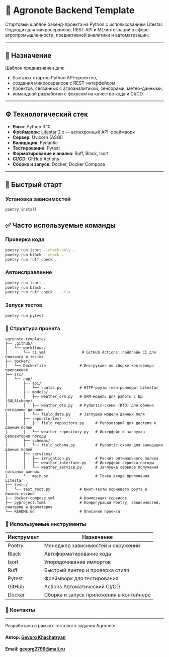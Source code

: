 # 🌱 Agronote Backend Template

Стартовый шаблон бэкенд-проекта на Python с использованием Litestar. Подходит для микросервисов, REST API и ML-интеграций в сфере агропромышленности, предиктивной аналитики и автоматизации.

---

## 📌 Назначение

Шаблон предназначен для:
- быстрых стартов Python API-проектов,
- создания микросервисов с REST-интерфейсом,
- проектов, связанных с агроаналитикой, сенсорами, метео-данными,
- командной разработки с фокусом на качество кода и CI/CD.

---

## ⚙️ Технологический стек

- **Язык**: Python 3.10
- **Фреймворк**: [Litestar](https://docs.litestar.dev/) 2.x — асинхронный API-фреймворк
- **Сервер**: Uvicorn (ASGI)
- **Валидация**: Pydantic
- **Тестирование**: Pytest
- **Форматирование и анализ**: Ruff, Black, Isort
- **CI/CD**: GitHub Actions
- **Сборка и запуск**: Docker, Docker Compose

---

## 🚀 Быстрый старт

### Установка зависимостей

```bash
poetry install
```

## ✅ Часто используемые команды

### Проверка кода
```bash
poetry run isort --check-only .
poetry run black --check .
poetry run ruff check .
```
### Автоисправление
```bash
poetry run isort .
poetry run black .
poetry run ruff check . --fix
```
### Запуск тестов
```bash
poetry run pytest
```

### 📁 Структура проекта
```text
agronote-template/
├── .github/
│   └── workflows/
│       └── ci.yml                # GitHub Actions: пайплайн CI для линтинга и тестов
├── docker/
│   └── Dockerfile               # Инструкция по сборке контейнера приложения
├── src/
│   └── app/
│       ├── api/
│       │   └── routes.py        # HTTP-роуты (контроллеры) Litestar
│       ├── models/
│       │   ├── weather_orm.py   # ORM-модель для работы с БД (SQLAlchemy)
│       │   ├── weather_dto.py   # Pydantic-схема (DTO) для обмена погодными данными
│       │   └── field_data.py    # Заглушка модели данных поля
│       ├── repositories/
│       │   ├── field_repository.py     # Репозиторий для доступа к данным полей
│       │   └── weather_repository.py   # Интерфейс и заглушка репозитория погоды
│       ├── schemas/
│       │   └── field_schema.py         # Pydantic-схема для валидации данных полей
│       ├── services/
│       │   ├── irrigation.py           # Расчёт оптимального полива 
│       │   ├── weather_interface.py    # Интерфейс сервиса погоды
│       │   └── weather_service.py      # Заглушка сервиса получения погодных данных
│       └── main.py                     # Точка входа приложения Litestar
├── tests/
│   └── test_root.py             # Юнит-тесты корневого роута и бизнес-логики
├── docker-compose.yml           # Композиция сервисов 
├── pyproject.toml               # Конфигурация Poetry, зависимостей, линтеров и форматеров
└── README.md                    # Описание проекта
```


### 🧰 Используемые инструменты

| Инструмент |	Назначение
|------------|-------------
| Poetry	| Менеджер зависимостей и окружений
| Black	| Автоформатирование кода
| Isort	| Упорядочивание импортов
| Ruff	| Быстрый линтер и проверка стиля
| Pytest	| Фреймворк для тестирования
| GitHub  | Actions	Автоматический CI/CD
| Docker	| Сборка и запуск приложения в контейнере



### 💬 Контакты
-----
Разработано в рамках тестового задания Agronote.
#### Автор: [Gevorg Khachatryan](https://github.com/Gevorg2799)
#### Email: [gevorg2799@mail.ru](mailto:gevorg2799@mail.ru)